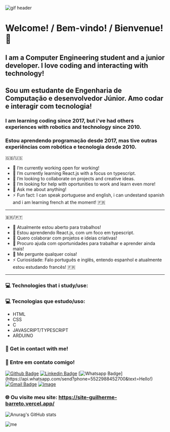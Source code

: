 ![gif header](https://i.ibb.co/4PTwcv5/YQgT.gif)
# Welcome! / Bem-vindo! / Bienvenue! 👋
## I am a Computer Engineering student and a junior developer. I love coding and interacting with technology!
## Sou um estudante de Engenharia de Computação e desenvolvedor Júnior. Amo codar e interagir com tecnologia!

### I am learning coding since 2017, but i've had others experiences with robotics and technology since 2010.
### Estou aprendendo programação desde 2017, mas tive outras experiências com robótica e tecnologia desde 2010.

:gb:/:us:
- 🔭 I’m currently working open for working!
- 🌱 I’m currently learning React.js with a focus on typescript.
- 👯 I’m looking to collaborate on projects and creative ideas.
- 🤔 I’m looking for help with oportunities to work and learn even more!
- 💬 Ask me about anything!
- ⚡ Fun fact: I can speak portuguese and english, i can undestand spanish and i am learning french at the moment! :fr:
- ----------------------------------------------------------------------------------------------------------------------------------------------------------------------------
:brazil:/🇵🇹
- 🔭 Atualmente estou aberto para trabalhos!
- 🌱 Estou aprendendo React.js, com um foco em typescript.
- 👯 Quero colaborar com projetos e ideias criativas!
- 🤔 Procuro ajuda com oportunidades para trabalhar e aprender ainda mais!
- 💬 Me pergunte qualquer coisa!
- ⚡ Curiosidade: Falo português e inglês, entendo espanhol e atualmente estou estudando francês! :fr:
- ----------------------------------------------------------------------------------------------------------------------------------------------------------------------------

### 💻 Technologies that i study/use:
### 💻 Tecnologias que estudo/uso:

- HTML
- CSS
- C
- JAVASCRIPT/TYPESCRIPT
- ARDUINO


### :calling: Get in contact with me!
### :calling: Entre em contato comigo!

[![Github Badge](https://img.shields.io/badge/-Github-000?style=flat-square&logo=Github&logoColor=white&link=https://github.com/BarretoNV)](https://github.com/BarretoNV)
[![Linkedin Badge](https://img.shields.io/badge/-LinkedIn-blue?style=flat-square&logo=Linkedin&logoColor=white&link=www.linkedin.com/in/guibarreto)](https://www.linkedin.com/in/guibarreto)
[![Whatsapp Badge](https://img.shields.io/badge/-Whatsapp-4CA143?style=flat-square&labelColor=4CA143&logo=whatsapp&logoColor=white&link=https://api.whatsapp.com/send?phone=5522988452700&text=Hello!)](https://api.whatsapp.com/send?phone=5522988452700&text=Hello!)
[![Gmail Badge](https://img.shields.io/badge/-Gmail-c14438?style=flat-square&logo=Gmail&logoColor=white&link=mailto:barretonovaes.vilas@gmail.com)](mailto:barretonovaes.vilas@gmail.com)
[![image](https://i.pinimg.com/originals/1e/06/e1/1e06e107f0ca520aed316957b685ef5c.jpg)](https://site-guilherme-barreto.vercel.app/)

### 🌐 Ou visite meu site: https://site-guilherme-barreto.vercel.app/

![Anurag's GitHub stats](https://github-readme-stats.vercel.app/api?username=BarretoNV&show_icons=true&theme=radical)

![me](https://i.ibb.co/JyDy9HD/Z5aE.gif)
